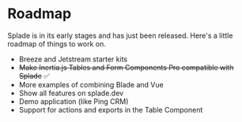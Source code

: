 # Roadmap

Splade is in its early stages and has just been released. Here's a little roadmap of things to work on.

* Breeze and Jetstream starter kits
* <del>Make Inertia.js Tables and Form Components Pro compatible with Splade</del> ✅
* More examples of combining Blade and Vue
* Show all features on splade.dev
* Demo application (like Ping CRM)
* Support for actions and exports in the Table Component